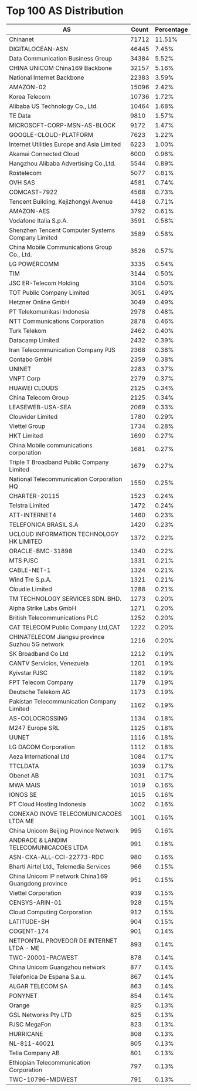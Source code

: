# Top 100 AS Distribution
| AS | Count | Percentage |
|----|----|----|
| Chinanet | 71712 | 11.51% |
| DIGITALOCEAN-ASN | 46445 | 7.45% |
| Data Communication Business Group | 34384 | 5.52% |
| CHINA UNICOM China169 Backbone | 32157 | 5.16% |
| National Internet Backbone | 22383 | 3.59% |
| AMAZON-02 | 15096 | 2.42% |
| Korea Telecom | 10736 | 1.72% |
| Alibaba US Technology Co., Ltd. | 10464 | 1.68% |
| TE Data | 9810 | 1.57% |
| MICROSOFT-CORP-MSN-AS-BLOCK | 9172 | 1.47% |
| GOOGLE-CLOUD-PLATFORM | 7623 | 1.22% |
| Internet Utilities Europe and Asia Limited | 6223 | 1.00% |
| Akamai Connected Cloud | 6000 | 0.96% |
| Hangzhou Alibaba Advertising Co.,Ltd. | 5544 | 0.89% |
| Rostelecom | 5077 | 0.81% |
| OVH SAS | 4581 | 0.74% |
| COMCAST-7922 | 4568 | 0.73% |
| Tencent Building, Kejizhongyi Avenue | 4418 | 0.71% |
| AMAZON-AES | 3792 | 0.61% |
| Vodafone Italia S.p.A. | 3591 | 0.58% |
| Shenzhen Tencent Computer Systems Company Limited | 3589 | 0.58% |
| China Mobile Communications Group Co., Ltd. | 3526 | 0.57% |
| LG POWERCOMM | 3335 | 0.54% |
| TIM | 3144 | 0.50% |
| JSC ER-Telecom Holding | 3104 | 0.50% |
| TOT Public Company Limited | 3051 | 0.49% |
| Hetzner Online GmbH | 3049 | 0.49% |
| PT Telekomunikasi Indonesia | 2978 | 0.48% |
| NTT Communications Corporation | 2878 | 0.46% |
| Turk Telekom | 2462 | 0.40% |
| Datacamp Limited | 2432 | 0.39% |
| Iran Telecommunication Company PJS | 2368 | 0.38% |
| Contabo GmbH | 2359 | 0.38% |
| UNINET | 2283 | 0.37% |
| VNPT Corp | 2279 | 0.37% |
| HUAWEI CLOUDS | 2125 | 0.34% |
| China Telecom Group | 2125 | 0.34% |
| LEASEWEB-USA-SEA | 2069 | 0.33% |
| Clouvider Limited | 1780 | 0.29% |
| Viettel Group | 1734 | 0.28% |
| HKT Limited | 1690 | 0.27% |
| China Mobile communications corporation | 1681 | 0.27% |
| Triple T Broadband Public Company Limited | 1679 | 0.27% |
| National Telecommunication Corporation HQ | 1550 | 0.25% |
| CHARTER-20115 | 1523 | 0.24% |
| Telstra Limited | 1472 | 0.24% |
| ATT-INTERNET4 | 1460 | 0.23% |
| TELEFONICA BRASIL S.A | 1420 | 0.23% |
| UCLOUD INFORMATION TECHNOLOGY HK LIMITED | 1372 | 0.22% |
| ORACLE-BMC-31898 | 1340 | 0.22% |
| MTS PJSC | 1331 | 0.21% |
| CABLE-NET-1 | 1324 | 0.21% |
| Wind Tre S.p.A. | 1321 | 0.21% |
| Cloudie Limited | 1288 | 0.21% |
| TM TECHNOLOGY SERVICES SDN. BHD. | 1273 | 0.20% |
| Alpha Strike Labs GmbH | 1271 | 0.20% |
| British Telecommunications PLC | 1252 | 0.20% |
| CAT TELECOM Public Company Ltd,CAT | 1222 | 0.20% |
| CHINATELECOM Jiangsu province Suzhou 5G network | 1216 | 0.20% |
| SK Broadband Co Ltd | 1212 | 0.19% |
| CANTV Servicios, Venezuela | 1201 | 0.19% |
| Kyivstar PJSC | 1182 | 0.19% |
| FPT Telecom Company | 1179 | 0.19% |
| Deutsche Telekom AG | 1173 | 0.19% |
| Pakistan Telecommunication Company Limited | 1162 | 0.19% |
| AS-COLOCROSSING | 1134 | 0.18% |
| M247 Europe SRL | 1125 | 0.18% |
| UUNET | 1116 | 0.18% |
| LG DACOM Corporation | 1112 | 0.18% |
| Aeza International Ltd | 1084 | 0.17% |
| TTCLDATA | 1039 | 0.17% |
| Obenet AB | 1031 | 0.17% |
| MWA MAIS | 1019 | 0.16% |
| IONOS SE | 1015 | 0.16% |
| PT Cloud Hosting Indonesia | 1002 | 0.16% |
| CONEXAO INOVE TELECOMUNICACOES LTDA ME | 1001 | 0.16% |
| China Unicom Beijing Province Network | 995 | 0.16% |
| ANDRADE & LANDIM TELECOMUNICACOES LTDA | 991 | 0.16% |
| ASN-CXA-ALL-CCI-22773-RDC | 980 | 0.16% |
| Bharti Airtel Ltd., Telemedia Services | 966 | 0.15% |
| China Unicom IP network China169 Guangdong province | 951 | 0.15% |
| Viettel Corporation | 939 | 0.15% |
| CENSYS-ARIN-01 | 928 | 0.15% |
| Cloud Computing Corporation | 912 | 0.15% |
| LATITUDE-SH | 904 | 0.15% |
| COGENT-174 | 901 | 0.14% |
| NETPONTAL PROVEDOR DE INTERNET LTDA - ME | 893 | 0.14% |
| TWC-20001-PACWEST | 878 | 0.14% |
| China Unicom Guangzhou network | 877 | 0.14% |
| Telefonica De Espana S.a.u. | 867 | 0.14% |
| ALGAR TELECOM SA | 863 | 0.14% |
| PONYNET | 854 | 0.14% |
| Orange | 825 | 0.13% |
| GSL Networks Pty LTD | 825 | 0.13% |
| PJSC MegaFon | 823 | 0.13% |
| HURRICANE | 808 | 0.13% |
| NL-811-40021 | 805 | 0.13% |
| Telia Company AB | 801 | 0.13% |
| Ethiopian Telecommunication Corporation | 797 | 0.13% |
| TWC-10796-MIDWEST | 791 | 0.13% |
